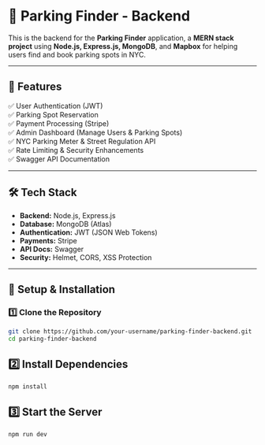 # 🚗 Parking Finder - Backend
This is the backend for the **Parking Finder** application, a **MERN stack project** using **Node.js, Express.js, MongoDB**, and **Mapbox** for helping users find and book parking spots in NYC.

---

## 🚀 Features
✅ User Authentication (JWT)  
✅ Parking Spot Reservation  
✅ Payment Processing (Stripe)  
✅ Admin Dashboard (Manage Users & Parking Spots)  
✅ NYC Parking Meter & Street Regulation API  
✅ Rate Limiting & Security Enhancements  
✅ Swagger API Documentation  

---

## 🛠️ Tech Stack
- **Backend:** Node.js, Express.js  
- **Database:** MongoDB (Atlas)  
- **Authentication:** JWT (JSON Web Tokens)  
- **Payments:** Stripe  
- **API Docs:** Swagger  
- **Security:** Helmet, CORS, XSS Protection  

---

## 📌 Setup & Installation

### **1️⃣ Clone the Repository**
```sh
git clone https://github.com/your-username/parking-finder-backend.git
cd parking-finder-backend
```
## **2️⃣ Install Dependencies**
```sh
npm install
```
## **3️⃣ Start the Server**
```sh
npm run dev
```


